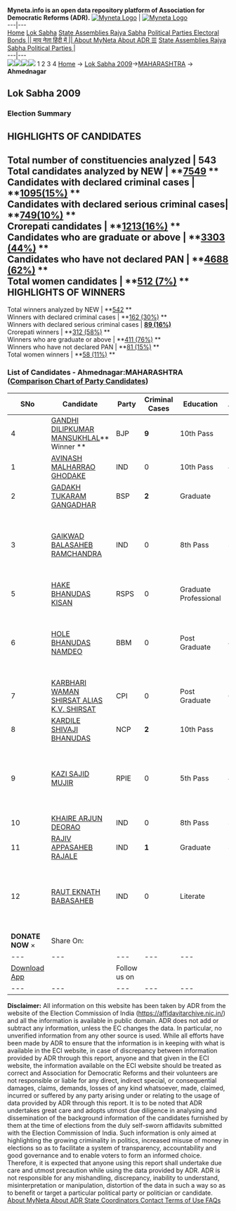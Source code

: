 **Myneta.info is an open data repository platform of Association for Democratic Reforms (ADR).**
[![Myneta Logo](https://www.myneta.info/lib/img/myneta-logo.png)](https://www.myneta.info/) | [![Myneta Logo](https://www.myneta.info/lib/img/adr-logo.png)](https://adrindia.org)  
---|---  
[Home](https://www.myneta.info/) [Lok Sabha](https://www.myneta.info/#ls "Lok Sabha") [ State Assemblies ](https://www.myneta.info/#sa "State Assemblies") [Rajya Sabha](https://www.myneta.info/#rs "Rajya Sabha") [Political Parties ](https://www.myneta.info/party "Political Parties") [ Electoral Bonds ](https://www.myneta.info/electoral_bonds "Electoral Bonds") [ || माय नेता हिंदी में || ](https://translate.google.co.in/translate?prev=hp&hl=en&js=y&u=www.myneta.info&sl=en&tl=hi&history_state0=) [ About MyNeta ](https://adrindia.org/content/about-myneta) [ About ADR ](https://adrindia.org/about-adr/who-we-are) [☰](javascript:void\(0\))
[ State Assemblies ](https://www.myneta.info/#sa "State Assemblies") [ Rajya Sabha ](https://www.myneta.info/#rs "Rajya Sabha") [ Political Parties ](https://www.myneta.info/party "Political Parties")
|   
---|---  
![](https://www.myneta.info/lib/img/banner/banner-1.png)![](https://www.myneta.info/lib/img/banner/banner-2.png)![](https://www.myneta.info/lib/img/banner/banner-3.png)![](https://www.myneta.info/lib/img/banner/banner-4.png)
1  2  3  4 
[Home](https://www.myneta.info/) → [Lok Sabha 2009](https://www.myneta.info/ls2009/)→[MAHARASHTRA](https://www.myneta.info/ls2009/index.php?action=show_constituencies&state_id=13) → **Ahmednagar**
### 
## Lok Sabha 2009
###  Election Summary 
HIGHLIGHTS OF CANDIDATES  
---  
Total number of constituencies analyzed |  543   
Total candidates analyzed by NEW | **[7549](https://www.myneta.info/ls2009/index.php?action=summary&subAction=candidates_analyzed&sort=candidate#summary) **  
Candidates with declared criminal cases | **[1095(15%)](https://www.myneta.info/ls2009/index.php?action=summary&subAction=crime&sort=candidate#summary) **  
Candidates with declared serious criminal cases| **[749(10%)](https://www.myneta.info/ls2009/index.php?action=summary&subAction=serious_crime&sort=candidate#summary) **  
Crorepati candidates | **[1213(16%)](https://www.myneta.info/ls2009/index.php?action=summary&subAction=crorepati&sort=candidate#summary) **  
Candidates who are graduate or above | **[3303 (44%)](https://www.myneta.info/ls2009/index.php?action=summary&subAction=education&sort=candidate#summary) **  
Candidates who have not declared PAN | **[4688 (62%)](https://www.myneta.info/ls2009/index.php?action=summary&subAction=without_pan&sort=candidate#summary) **  
Total women candidates | **[512 (7%)](https://www.myneta.info/ls2009/index.php?action=summary&subAction=women_candidate&sort=candidate#summary) **  
HIGHLIGHTS OF WINNERS  
---  
Total winners analyzed by NEW | **[542](https://www.myneta.info/ls2009/index.php?action=summary&subAction=winner_analyzed&sort=candidate#summary) **  
Winners with declared criminal cases | **[162 (30%)](https://www.myneta.info/ls2009/index.php?action=summary&subAction=winner_crime&sort=candidate#summary) **  
Winners with declared serious criminal cases | **[89 (16%)](https://www.myneta.info/ls2009/index.php?action=summary&subAction=winner_serious_crime&sort=candidate#summary)**  
Crorepati winners | **[312 (58%)](https://www.myneta.info/ls2009/index.php?action=summary&subAction=winner_crorepati&sort=candidate#summary) **  
Winners who are graduate or above | **[411 (76%)](https://www.myneta.info/ls2009/index.php?action=summary&subAction=winner_education&sort=candidate#summary) **  
Winners who have not declared PAN | **[81 (15%)](https://www.myneta.info/ls2009/index.php?action=summary&subAction=winner_without_pan&sort=candidate#summary) **  
Total women winners | **[58 (11%)](https://www.myneta.info/ls2009/index.php?action=summary&subAction=winner_women&sort=candidate#summary) **  
### List of Candidates - Ahmednagar:MAHARASHTRA ([Comparison Chart of Party Candidates](https://www.myneta.info/ls2009/comparisonchart.php?constituency_id=215))
SNo | Candidate| Party| Criminal Cases| Education| Age| Total Assets| Liabilities  
---|---|---|---|---|---|---|---  
4  | [GANDHI DILIPKUMAR MANSUKHLAL](https://www.myneta.info/ls2009/candidate.php?candidate_id=3642)** Winner ** | BJP | **9** | 10th Pass| 59 | Rs 1,30,53,391 ~ 1 Crore+ | Rs 9,55,351 ~ 9 Lacs+  
1  | [AVINASH MALHARRAO GHODAKE](https://www.myneta.info/ls2009/candidate.php?candidate_id=3647) | IND | 0 | 10th Pass| 40 | Rs 21,950 ~ 21 Thou+ | Rs 0 ~   
2  | [GADAKH TUKARAM GANGADHAR](https://www.myneta.info/ls2009/candidate.php?candidate_id=3641) | BSP | **2** | Graduate| 55 | Rs 3,49,51,273 ~ 3 Crore+ | Rs 47,26,208 ~ 47 Lacs+  
3  | [GAIKWAD BALASAHEB RAMCHANDRA](https://www.myneta.info/ls2009/candidate.php?candidate_id=3649) | IND | 0 | 8th Pass| 35 | ![](https://myneta.info/image_v2.php?myneta_folder=ls2009&candidate_id=3649&col=ta) | ![](https://myneta.info/image_v2.php?myneta_folder=ls2009&candidate_id=3649&col=lia)  
5  | [HAKE BHANUDAS KISAN](https://www.myneta.info/ls2009/candidate.php?candidate_id=3644) | RSPS | 0 | Graduate Professional| 55 | Rs 6,58,527 ~ 6 Lacs+ | Rs 0 ~   
6  | [HOLE BHANUDAS NAMDEO](https://www.myneta.info/ls2009/candidate.php?candidate_id=3645) | BBM | 0 | Post Graduate| 48 | ![](https://myneta.info/image_v2.php?myneta_folder=ls2009&candidate_id=3645&col=ta) | ![](https://myneta.info/image_v2.php?myneta_folder=ls2009&candidate_id=3645&col=lia)  
7  | [KARBHARI WAMAN SHIRSAT ALIAS K.V. SHIRSAT](https://www.myneta.info/ls2009/candidate.php?candidate_id=3640) | CPI | 0 | Post Graduate| 65 | Rs 20,63,300 ~ 20 Lacs+ | Rs 0 ~   
8  | [KARDILE SHIVAJI BHANUDAS](https://www.myneta.info/ls2009/candidate.php?candidate_id=3639) | NCP | **2** | 10th Pass| 50 | Rs 2,18,05,642 ~ 2 Crore+ | Rs 13,15,010 ~ 13 Lacs+  
9  | [KAZI SAJID MUJIR](https://www.myneta.info/ls2009/candidate.php?candidate_id=3643) | RPIE | 0 | 5th Pass| 41 | ![](https://myneta.info/image_v2.php?myneta_folder=ls2009&candidate_id=3643&col=ta) | ![](https://myneta.info/image_v2.php?myneta_folder=ls2009&candidate_id=3643&col=lia)  
10  | [KHAIRE ARJUN DEORAO](https://www.myneta.info/ls2009/candidate.php?candidate_id=3648) | IND | 0 | 8th Pass| 39 | Rs 1,95,650 ~ 1 Lacs+ | Rs 0 ~   
11  | [RAJIV APPASAHEB RAJALE](https://www.myneta.info/ls2009/candidate.php?candidate_id=3653) | IND | **1** | Graduate| 39 | Rs 61,75,261 ~ 61 Lacs+ | Rs 20,24,409 ~ 20 Lacs+  
12  | [RAUT EKNATH BABASAHEB](https://www.myneta.info/ls2009/candidate.php?candidate_id=3652) | IND | 0 | Literate| 56 | ![](https://myneta.info/image_v2.php?myneta_folder=ls2009&candidate_id=3652&col=ta) | ![](https://myneta.info/image_v2.php?myneta_folder=ls2009&candidate_id=3652&col=lia)  
|  **DONATE NOW** × |  Share On:  | [](https://api.whatsapp.com/send?text=https%3A%2F%2Fmyneta.info%2Fpunjab2022%2Findex.php%3Faction%3Dshow_constituencies%26state_id%3D19) | [](https://www.facebook.com/sharer/sharer.php?u=https%3A%2F%2Fmyneta.info%2Fpunjab2022%2Findex.php%3Faction%3Dshow_constituencies%26state_id%3D19) | [](https://twitter.com/share?url=https%3A%2F%2Fmyneta.info%2Fpunjab2022%2Findex.php%3Faction%3Dshow_constituencies%26state_id%3D19)  
---|---|---|---|---  
| [ Download App ](https://play.google.com/store/apps/details?id=com.webrosoft.myneta1&pcampaignid=pcampaignidMKT-Other-global-all-co-prtnr-py-PartBadge-Mar2515-1) | [](https://play.google.com/store/apps/details?id=com.webrosoft.myneta1&pcampaignid=pcampaignidMKT-Other-global-all-co-prtnr-py-PartBadge-Mar2515-1) |  Follow us on  | [](https://www.facebook.com/adrindia.org/) | [](https://twitter.com/adrspeaks) | [](https://groups.google.com/g/national-election-watch?hl=en&pli=1) | [](https://www.instagram.com/adrspeaks/) | [](https://www.youtube.com/user/adrspeaks) | [](https://sharechat.com/profile/adrspeaks)  
---|---|---|---|---|---|---|---|---  
**Disclaimer:** All information on this website has been taken by ADR from the website of the Election Commission of India (https://affidavitarchive.nic.in/) and all the information is available in public domain. ADR does not add or subtract any information, unless the EC changes the data. In particular, no unverified information from any other source is used. While all efforts have been made by ADR to ensure that the information is in keeping with what is available in the ECI website, in case of discrepancy between information provided by ADR through this report, anyone and that given in the ECI website, the information available on the ECI website should be treated as correct and Association for Democratic Reforms and their volunteers are not responsible or liable for any direct, indirect special, or consequential damages, claims, demands, losses of any kind whatsoever, made, claimed, incurred or suffered by any party arising under or relating to the usage of data provided by ADR through this report. It is to be noted that ADR undertakes great care and adopts utmost due diligence in analysing and dissemination of the background information of the candidates furnished by them at the time of elections from the duly self-sworn affidavits submitted with the Election Commission of India. Such information is only aimed at highlighting the growing criminality in politics, increased misuse of money in elections so as to facilitate a system of transparency, accountability and good governance and to enable voters to form an informed choice. Therefore, it is expected that anyone using this report shall undertake due care and utmost precaution while using the data provided by ADR. ADR is not responsible for any mishandling, discrepancy, inability to understand, misinterpretation or manipulation, distortion of the data in such a way so as to benefit or target a particular political party or politician or candidate. 
[ About MyNeta ](https://adrindia.org/content/about-myneta) [ About ADR ](https://adrindia.org/about-adr/who-we-are) [ State Coordinators ](https://adrindia.org/about-adr/state-coordinators) [ Contact ](https://adrindia.org/contact-us) [ Terms of Use ](https://adrindia.org/content/adr-terms-use) [ FAQs ](https://adrindia.org/content/faqs)

